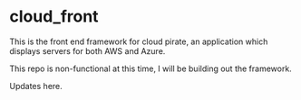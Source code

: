 # cloud_front
This is the front end framework for cloud pirate, an application which displays servers for both AWS and Azure.

This repo is non-functional at this time, I will be building out the framework.

Updates here.
